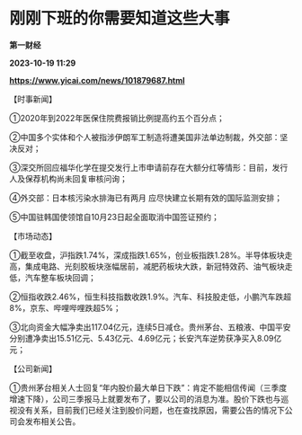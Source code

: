 # 刚刚下班的你需要知道这些大事
**第一财经**

**2023-10-19 11:29**

**https://www.yicai.com/news/101879687.html**

【时事新闻】

①2020年到2022年医保住院费报销比例提高约五个百分点；

②中国多个实体和个人被指涉伊朗军工制造将遭美国非法单边制裁，外交部：坚决反对；

③深交所回应福华化学在提交发行上市申请前存在大额分红等情形：目前，发行人及保荐机构尚未回复审核问询；

④外交部：日本核污染水排海已有两月 应尽快建立长期有效的国际监测安排；

⑤中国驻韩国使领馆自10月23日起全面取消中国签证预约；

【市场动态】

①截至收盘，沪指跌1.74%，深成指跌1.65%，创业板指跌1.28%。半导体板块走高，集成电路、光刻胶板块涨幅居前，减肥药板块大跌，新冠特效药、油气板块走低，汽车整车板块回调；

②恒指收跌2.46%，恒生科技指数收跌1.9%。汽车、科技股走低，小鹏汽车跌超8%，京东、哔哩哔哩跌超5%；

③北向资金大幅净卖出117.04亿元，连续5日减仓。贵州茅台、五粮液、中国平安分别遭净卖出15.51亿元、5.43亿元、4.69亿元；长安汽车逆势获净买入8.09亿元；

【公司新闻】

①贵州茅台相关人士回复“年内股价最大单日下跌”：肯定不能相信传闻（三季度增速下降），公司三季报马上就要发布了，要以公司的消息为准。股价下跌也与巡视没有关系，目前我们已经关注到股价问题，也在查找原因，需要公告的情况下公司会发布相关公告。